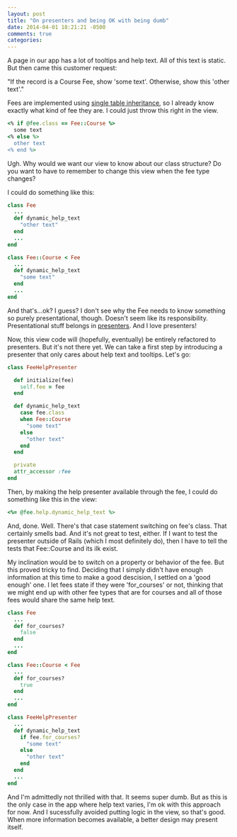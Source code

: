 ```yaml
---
layout: post
title: "On presenters and being OK with being dumb"
date: 2014-04-01 18:21:21 -0500
comments: true
categories: 
---
```


A page in our app has a lot of tooltips and help text. All of this text is static. But then came this customer request:

  "If the record is a Course Fee, show 'some text'. Otherwise, show this 'other text'."

Fees are implemented using [single table inheritance](http://www.martinfowler.com/eaaCatalog/singleTableInheritance.html), so I already know exactly what kind of fee they are. I could just throw this right in the view.

```ruby
<% if @fee.class == Fee::Course %>
  some text
<% else %>
  other text
<% end %>
```

Ugh. Why would we want our view to know about our class structure? Do you want to have to remember to change this view when the fee type changes?

I could do something like this:

```ruby
class Fee
  ...
  def dynamic_help_text
    "other text"
  end
  ...
end

class Fee::Course < Fee
  ...
  def dynamic_help_text
    "some text"
  end
  ...
end
```

And that's...ok? I guess? I don't see why the Fee needs to know something so purely presentational, though. Doesn't seem like its responsibility. Presentational stuff belongs in [presenters](http://blog.jayfields.com/2007/03/rails-presenter-pattern.html). And I love presenters!

Now, this view code will (hopefully, eventually) be entirely refactored to presenters. But it's not there yet. We can take a first step by introducing a presenter that only cares about help text and tooltips. Let's go:

```ruby
class FeeHelpPresenter

  def initialize(fee)
    self.fee = fee
  end

  def dynamic_help_text
    case fee.class
    when Fee::Course
      "some text"
    else
      "other text"
    end
  end

  private
  attr_accessor :fee
end
```

Then, by making the help presenter available through the fee, I could do something like this in the view:

```ruby
<%= @fee.help.dynamic_help_text %>
```

And, done. Well. There's that case statement switching on fee's class. That certainly smells bad. And it's not great to test, either. If I want to test the presenter outside of Rails (which I most definitely do), then I have to tell the tests that Fee::Course and its ilk exist.

My inclination would be to switch on a property or behavior of the fee. But this proved tricky to find. Deciding that I simply didn't have enough information at this time to make a good descision, I settled on a 'good enough' one. I let fees state if they were 'for_courses' or not, thinking that we might end up with other fee types that are for courses and all of those fees would share the same help text.

```ruby
class Fee
  ...
  def for_courses?
    false
  end
  ...
end

class Fee::Course < Fee
  ...
  def for_courses?
    true
  end
  ...
end

class FeeHelpPresenter
  ...
  def dynamic_help_text
    if fee.for_courses?
      "some text"
    else
      "other text"
    end
  end
  ...
end
```

And I'm admittedly not thrilled with that. It seems super dumb. But as this is the only case in the app where help text varies, I'm ok with this approach for now. And I sucessfully avoided putting logic in the view, so that's good. When more information becomes available, a better design may present itself.
